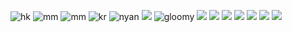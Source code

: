 ![hk](https://64.media.tumblr.com/469c7f03885bcd60c96d895e3a28cbf7/cafbc56ed79895b3-e4/s640x960/455a5cc475e04515821efd5ab5ffd7355007d490.gifv)
![mm](https://64.media.tumblr.com/3ba147187732246c89621ba939b3b37b/9ff62766782907e1-6b/s250x400/93092d859635b0856bc1138b430f2e216ec80e96.gifv)
![mm](https://64.media.tumblr.com/3f07e6261fcfe7f2e6db7f130ec75b91/9ff62766782907e1-9c/s250x400/94419c39e4559c04df5c1887364194a05b47bdd6.gifv)
![kr](https://64.media.tumblr.com/0f516e95b5bf8a8d651daeb3e07e552e/29e283b7d188a1e7-7f/s100x200/e0c500fa1db7358e19c2343565db9da85a7addca.gifv)
![nyan](https://64.media.tumblr.com/38441dd588e4ced837c56e592b179792/67e8e56a4c66369c-e0/s100x200/d4b6ef007bb2ec2bf263ee842fd7dd1ed6cef493.gifv)
![](https://64.media.tumblr.com/dca00de946b003ca86d366775d800389/67e8e56a4c66369c-6f/s100x200/2f794cdd385df7bf470148ade4764204635c2f6f.gifv)
![gloomy](https://64.media.tumblr.com/0451c98e559b0494033445d149bb1dfd/67e8e56a4c66369c-c7/s100x200/b9c7e764d826756c8bbb3e7221d9f9083c93cecc.pnj)
![](https://64.media.tumblr.com/c9bcd37a52c491da1d95320b371127a5/67e8e56a4c66369c-b9/s100x200/f84de6235fe8da02ed2822fd56ae68c7b294d6f8.gifv)
![](https://64.media.tumblr.com/a9d6c3f510df629f63b5cf4331601bfb/67e8e56a4c66369c-65/s250x400/a64885e43374cb47ea7506d0ebfdef616770d787.gifv)
![](https://64.media.tumblr.com/e4db4738aad544b8975e0f60b10cd4eb/67e8e56a4c66369c-41/s100x200/aea2262b6f2ca5919b1bad5054e0588ebd8161a0.pnj)
![](https://64.media.tumblr.com/d8e97bad3b66feabb45e620e8b2f2f46/e9f5bca318ed4d4d-00/s100x200/f804c04765486296815b0813e44f519d3516a544.gifv)
![](https://64.media.tumblr.com/877413ee8fec851b603cea1ee0d7979f/870a74bbe624add0-44/s100x200/7fb04e9469890b897b75b74bac841ebf655b8f3e.gifv)
![](https://64.media.tumblr.com/2dd4e9ec4b647f97895417763726e0c9/357ef05745e50dfb-1e/s250x400/aa7b9c4d4245dba147c004054dffc235fe764c8c.jpg)
![](https://64.media.tumblr.com/a4436023c598fb96145137c543d0ef01/357ef05745e50dfb-10/s250x400/52152c7e48d2aa72089283814b16eb687bf71809.jpg)

